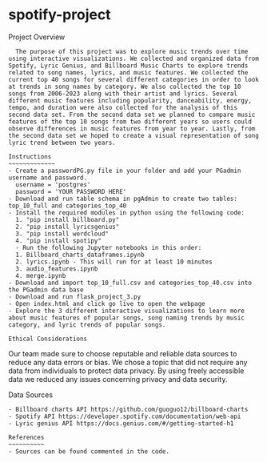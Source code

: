 # spotify-project

Project Overview
~~~~~~~~~~~~~~~~~
  The purpose of this project was to explore music trends over time using interactive visualizations. We collected and organized data from Spotify, Lyric Genius, and Billboard Music Charts to explore trends related to song names, lyrics, and music features. We collected the current top 40 songs for several different categories in order to look at trends in song names by category. We also collected the top 10 songs from 2006-2023 along with their artist and lyrics. Several different music features including popularity, danceability, energy, tempo, and duration were also collected for the analysis of this second data set. From the second data set we planned to compare music features of the top 10 songs from two different years so users could observe differences in music features from year to year. Lastly, from the second data set we hoped to create a visual representation of song lyric trend between two years. 

Instructions
~~~~~~~~~~~~~
- Create a passwordPG.py file in your folder and add your PGadmin username and password.
  username = 'postgres'
  password = 'YOUR PASSWORD HERE'
- Download and run table schema in pgAdmin to create two tables: top_10_full and categories_top_40
- Install the required modules in python using the following code:  
  1. "pip install billboard.py" 
  2. "pip install lyricsgenius"  
  3. "pip install wordcloud"  
  4. "pip install spotipy"
  - Run the following Jupyter notebooks in this order:    
  1. Billboard_charts_dataframes.ipynb 
  2. lyrics.ipynb - This will run for at least 10 minutes  
  3. audio_features.ipynb  
  4. merge.ipynb  
- Download and import top_10_full.csv and categories_top_40.csv into the PGadmin data base  
- Download and run flask_project_3.py
- Open index.html and click go live to open the webpage
- Explore the 3 different interactive visualizations to learn more about music features of popular songs, song naming trends by music category, and lyric trends of popular songs.

Ethical Considerations
~~~~~~~~~~~~~~~~~~~~~~
  Our team made sure to choose reputable and reliable data sources to reduce any data errors or bias. We chose a topic that did not require any data from individuals to protect data privacy. By using freely accessible data we reduced any issues concerning privacy and data security.

Data Sources
~~~~~~~~~~~~
- Billboard charts API https://github.com/guoguo12/billboard-charts
- Spotify API https://developer.spotify.com/documentation/web-api
- Lyric genius API https://docs.genius.com/#/getting-started-h1

References
~~~~~~~~~~
- Sources can be found commented in the code.
